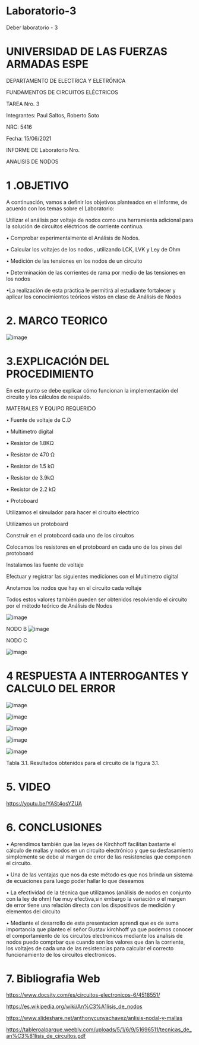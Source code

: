 # Laboratorio-3

Deber laboratorio - 3

# UNIVERSIDAD DE LAS FUERZAS ARMADAS ESPE

DEPARTAMENTO DE ELECTRICA Y ELETRÓNICA

FUNDAMENTOS DE CIRCUITOS ELÉCTRICOS

TAREA Nro. 3

Integrantes: Paul Saltos, Roberto Soto

NRC: 5416

Fecha: 15/06/2021

INFORME DE Laboratorio Nro.

ANALISIS DE NODOS

# 1 .OBJETIVO

A continuación, vamos a definir los objetivos planteados en el informe, de acuerdo con los temas sobre el Laboratorio:

Utilizar el análisis por voltaje de nodos como una herramienta adicional para la solución de circuitos eléctricos de corriente continua.

• Comprobar experimentalmente el Análisis de Nodos.

• Calcular los voltajes de los nodos , utilizando LCK, LVK y Ley de Ohm

• Medición de las tensiones en los nodos de un circuito 

• Determinación de las corrientes de rama por medio de las tensiones en los nodos

•La realización de esta práctica le permitirá al estudiante fortalecer y aplicar los conocimientos teóricos vistos en clase de Análisis de Nodos


# 2. MARCO TEORICO

![image](https://user-images.githubusercontent.com/85178869/122168070-6ce3da00-ce41-11eb-8672-0a4704d9cc94.png)

# 3.EXPLICACIÓN DEL PROCEDIMIENTO

En este punto se debe explicar cómo funcionan la implementación del circuito y los cálculos de respaldo.

MATERIALES Y EQUIPO REQUERIDO

• Fuente de voltaje de C.D

• Multimetro digital

• Resistor de 1.8KΩ

• Resistor de 470 Ω

• Resistor de 1.5 kΩ

• Resistor de 3.9kΩ

• Resistor de 2.2 kΩ

• Protoboard

Utilizamos el simulador para hacer el circuito electrico

Utilizamos un protoboard

Construir en el protoboard cada uno de los circuitos

Colocamos los resistores en el protoboard en cada uno de los pines del protoboard

Instalamos las  fuente de voltaje

Efectuar y registrar las siguientes mediciones con el Multimetro digital

Anotamos los nodos que hay en el circuito cada voltaje 

Todos estos valores también pueden ser obtenidos resolviendo el circuito por el método teórico de Análisis de Nodos

![image](https://user-images.githubusercontent.com/85178869/122169857-85ed8a80-ce43-11eb-86c1-30b7bec8bd73.png)

NODO B
![image](https://user-images.githubusercontent.com/85178869/122235424-4cd50a80-ce83-11eb-9746-e841686ef79b.png)


NODO C

![image](https://user-images.githubusercontent.com/85178869/122235604-73934100-ce83-11eb-96b6-12c52eed62f2.png)

# 4 RESPUESTA A INTERROGANTES Y CALCULO DEL ERROR


![image](https://user-images.githubusercontent.com/85178869/122236179-ea303e80-ce83-11eb-9ad0-531efd8d7a50.png)

![image](https://user-images.githubusercontent.com/85178869/122236248-f87e5a80-ce83-11eb-86e8-befc4245806c.png)

![image](https://user-images.githubusercontent.com/85178869/122236320-08963a00-ce84-11eb-9c2d-32951f3f089d.png)

![image](https://user-images.githubusercontent.com/85178869/122236396-18ae1980-ce84-11eb-8f9e-63e6a9fb828d.png)

![image](https://user-images.githubusercontent.com/85178869/122236459-25327200-ce84-11eb-8828-acda70cd8b27.png)



Tabla 3.1. Resultados obtenidos para el circuito de la figura 3.1.




# 5. VIDEO

https://youtu.be/YASt4osYZUA


# 6. CONCLUSIONES 

• Aprendimos también que las leyes de Kirchhoff facilitan bastante el cálculo de mallas y nodos en un circuito electrónico y que su desfasamiento simplemente se debe al margen de error de las resistencias que componen el circuito.

• Una de las ventajas que nos da este método es que nos brinda un sistema de ecuaciones para luego poder hallar lo que deseamos

• La efectividad de la técnica que utilizamos (análisis de nodos  en conjunto con la ley de ohm) fue muy efectiva,sin embargo la variación o el margen de error tiene una relación directa con los dispositivos de medición y elementos del circuito

• Mediante el desarrollo de esta presentacion aprendi que es de suma importancia que planteo el señor Gustav kirchhoff ya que podemos conocer el comportamiento de los circuitos electronicos mediante los analisis de nodos puedo comprbar que cuando son los valores que dan la corriente, los voltajes de cada una de las resistencias para calcular el correcto funcionamiento de los circuitos electronicos.

# 7. Bibliografia Web 

https://www.docsity.com/es/circuitos-electronicos-6/4518551/

https://es.wikipedia.org/wiki/An%C3%A1lisis_de_nodos

https://www.slideshare.net/anthonycunyachavez/anlisis-nodal-y-mallas

https://tableroalparque.weebly.com/uploads/5/1/6/9/51696511/tecnicas_de_an%C3%81lisis_de_circuitos.pdf

